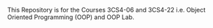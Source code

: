 This Repository is for the Courses 3CS4-06 and 3CS4-22 i.e. Object Oriented Programming (OOP) and OOP Lab.
